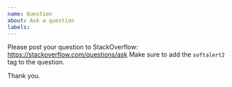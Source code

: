 ```yaml
---
name: Question
about: Ask a question
labels:
---
```


Please post your question to StackOverflow: https://stackoverflow.com/questions/ask
Make sure to add the `softalert2` tag to the question.

Thank you.
